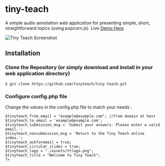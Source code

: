 # tiny-teach
A simple audio annotation web application for presenting simple, short, straightforward topics (using popcorn.js). Live <a href="http://teach.sambwa.com" target="_blank">Demo Here</a>.

<img src="https://raw.githubusercontent.com/tinyteach/tiny-teach/master/assets/screenshot.jpg" alt="Tiny Teach Screenshot" />


## Installation
### Clone the Repository (or simply download and install in your web application directory)
    $ git clone https://github.com/tinyteach/tiny-teach.git

### Configure config.php file

Change the values in the config.php file to match your needs :

```<?php
$tinyteach_from_email = "example@example.com"; //from domain at host
$tinyteach_to_email = 'example@example.com';
$tinyteach_submission_msg = 'Submit your answers. Please enter a valid email.';
$tinyteach_nonsubmission_msg = 'Return to the Tiny Teach online index.';
$tinyteach_askforemail = true;
$tinyteach_circular_slides = true;
$tinyteach_logo = "./assets/ttlogo.png";
$tinyteach_title = "Welcome to Tiny Teach";
?>
```
